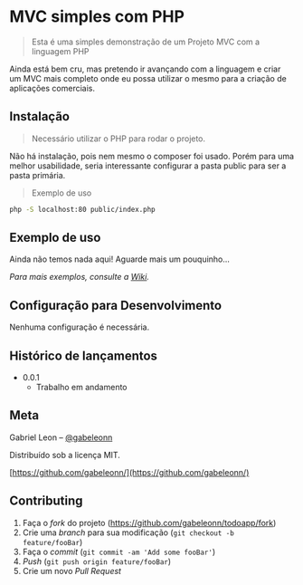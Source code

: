 # MVC simples com PHP
> Esta é uma simples demonstração de um Projeto MVC com a linguagem PHP

Ainda está bem cru, mas pretendo ir avançando com a linguagem e criar um MVC mais completo onde eu possa utilizar o mesmo para a criação de aplicações comerciais.

## Instalação
> Necessário utilizar o PHP para rodar o projeto.

Não há instalação, pois nem mesmo o composer foi usado. Porém para uma melhor usabilidade, seria interessante configurar a pasta public para ser a pasta primária.

>Exemplo de uso
```sh
php -S localhost:80 public/index.php
```

## Exemplo de uso

Ainda não temos nada aqui! Aguarde mais um pouquinho...

_Para mais exemplos, consulte a [Wiki][wiki]._ 

## Configuração para Desenvolvimento
Nenhuma configuração é necessária.

## Histórico de lançamentos

* 0.0.1
    * Trabalho em andamento

## Meta

Gabriel Leon – [@gabeleonn](https://instagram.com/gabeleonn)

Distribuído sob a licença MIT.

[https://github.com/gabeleonn/](https://github.com/gabeleonn/)

## Contributing

1. Faça o _fork_ do projeto (<https://github.com/gabeleonn/todoapp/fork>)
2. Crie uma _branch_ para sua modificação (`git checkout -b feature/fooBar`)
3. Faça o _commit_ (`git commit -am 'Add some fooBar'`)
4. _Push_ (`git push origin feature/fooBar`)
5. Crie um novo _Pull Request_

[wiki]: https://github.com/gabeleonn/todoapp/blob/master/README.md